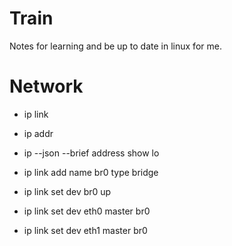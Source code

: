 # Train

Notes for learning and be up to date in linux for me.

# Network 
* ip link
* ip addr
* ip --json --brief address show lo

* ip link add name br0 type bridge
* ip link set dev br0 up
* ip link set dev eth0 master br0
* ip link set dev eth1 master br0

